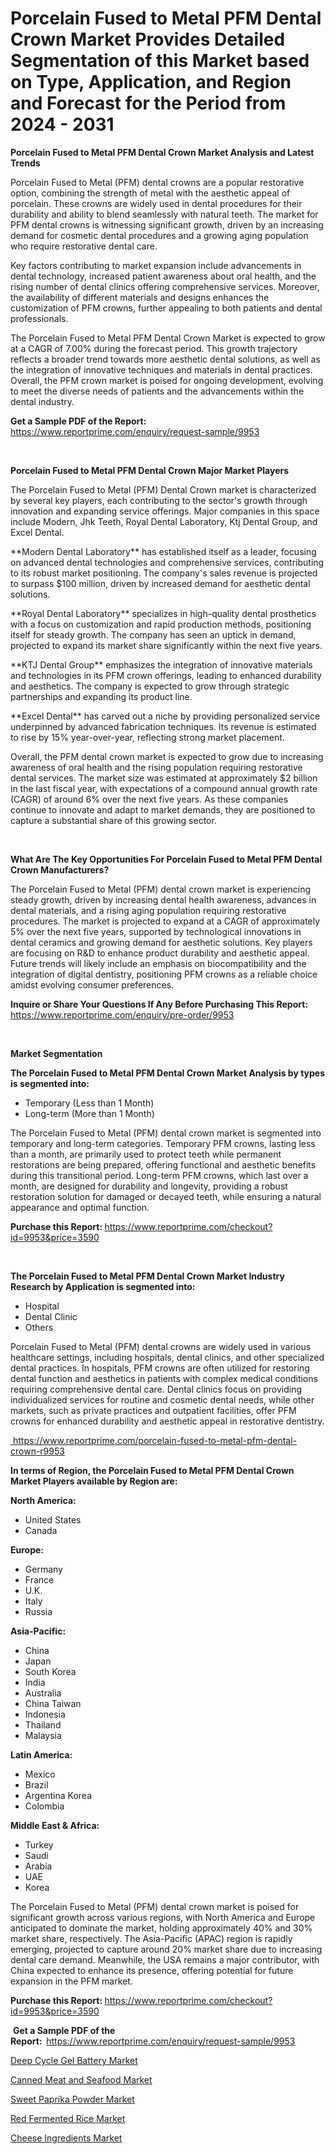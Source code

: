<p><h1>Porcelain Fused to Metal PFM Dental Crown Market Provides Detailed Segmentation of this Market based on Type, Application, and Region and Forecast for the Period from 2024 - 2031</h1></p><p><strong>Porcelain Fused to Metal PFM Dental Crown Market Analysis and Latest Trends</strong></p>
<p><p>Porcelain Fused to Metal (PFM) dental crowns are a popular restorative option, combining the strength of metal with the aesthetic appeal of porcelain. These crowns are widely used in dental procedures for their durability and ability to blend seamlessly with natural teeth. The market for PFM dental crowns is witnessing significant growth, driven by an increasing demand for cosmetic dental procedures and a growing aging population who require restorative dental care.</p><p>Key factors contributing to market expansion include advancements in dental technology, increased patient awareness about oral health, and the rising number of dental clinics offering comprehensive services. Moreover, the availability of different materials and designs enhances the customization of PFM crowns, further appealing to both patients and dental professionals.</p><p>The Porcelain Fused to Metal PFM Dental Crown Market is expected to grow at a CAGR of 7.00% during the forecast period. This growth trajectory reflects a broader trend towards more aesthetic dental solutions, as well as the integration of innovative techniques and materials in dental practices. Overall, the PFM crown market is poised for ongoing development, evolving to meet the diverse needs of patients and the advancements within the dental industry.</p></p>
<p><strong>Get a Sample PDF of the Report:&nbsp;</strong> <a href="https://www.reportprime.com/enquiry/request-sample/9953?utm_campaign=1736&utm_medium=2&utm_source=Github&utm_content=ia&utm_term=18102024&utm_id=porcelain-fused-to-metal-pfm-dental-crown">https://www.reportprime.com/enquiry/request-sample/9953</a></p>
<p>&nbsp;</p>
<p><strong>Porcelain Fused to Metal PFM Dental Crown Major Market Players</strong></p>
<p><p>The Porcelain Fused to Metal (PFM) Dental Crown market is characterized by several key players, each contributing to the sector's growth through innovation and expanding service offerings. Major companies in this space include Modern, Jhk Teeth, Royal Dental Laboratory, Ktj Dental Group, and Excel Dental.</p><p>**Modern Dental Laboratory** has established itself as a leader, focusing on advanced dental technologies and comprehensive services, contributing to its robust market positioning. The company's sales revenue is projected to surpass $100 million, driven by increased demand for aesthetic dental solutions.</p><p>**Royal Dental Laboratory** specializes in high-quality dental prosthetics with a focus on customization and rapid production methods, positioning itself for steady growth. The company has seen an uptick in demand, projected to expand its market share significantly within the next five years.</p><p>**KTJ Dental Group** emphasizes the integration of innovative materials and technologies in its PFM crown offerings, leading to enhanced durability and aesthetics. The company is expected to grow through strategic partnerships and expanding its product line.</p><p>**Excel Dental** has carved out a niche by providing personalized service underpinned by advanced fabrication techniques. Its revenue is estimated to rise by 15% year-over-year, reflecting strong market placement.</p><p>Overall, the PFM dental crown market is expected to grow due to increasing awareness of oral health and the rising population requiring restorative dental services. The market size was estimated at approximately $2 billion in the last fiscal year, with expectations of a compound annual growth rate (CAGR) of around 6% over the next five years. As these companies continue to innovate and adapt to market demands, they are positioned to capture a substantial share of this growing sector.</p></p>
<p>&nbsp;</p>
<p><strong>What Are The Key Opportunities For Porcelain Fused to Metal PFM Dental Crown Manufacturers?</strong></p>
<p><p>The Porcelain Fused to Metal (PFM) dental crown market is experiencing steady growth, driven by increasing dental health awareness, advances in dental materials, and a rising aging population requiring restorative procedures. The market is projected to expand at a CAGR of approximately 5% over the next five years, supported by technological innovations in dental ceramics and growing demand for aesthetic solutions. Key players are focusing on R&D to enhance product durability and aesthetic appeal. Future trends will likely include an emphasis on biocompatibility and the integration of digital dentistry, positioning PFM crowns as a reliable choice amidst evolving consumer preferences.</p></p>
<p><strong>Inquire or Share Your Questions If Any Before Purchasing This Report:</strong> <a href="https://www.reportprime.com/enquiry/pre-order/9953?utm_campaign=1736&utm_medium=2&utm_source=Github&utm_content=ia&utm_term=18102024&utm_id=porcelain-fused-to-metal-pfm-dental-crown">https://www.reportprime.com/enquiry/pre-order/9953</a></p>
<p>&nbsp;</p>
<p><strong>Market Segmentation</strong></p>
<p><strong>The Porcelain Fused to Metal PFM Dental Crown Market Analysis by types is segmented into:</strong></p>
<p><ul><li>Temporary (Less than 1 Month)</li><li>Long-term (More than 1 Month)</li></ul></p>
<p><p>The Porcelain Fused to Metal (PFM) dental crown market is segmented into temporary and long-term categories. Temporary PFM crowns, lasting less than a month, are primarily used to protect teeth while permanent restorations are being prepared, offering functional and aesthetic benefits during this transitional period. Long-term PFM crowns, which last over a month, are designed for durability and longevity, providing a robust restoration solution for damaged or decayed teeth, while ensuring a natural appearance and optimal function.</p></p>
<p><strong>Purchase this Report:&nbsp;</strong><a href="https://www.reportprime.com/checkout?id=9953&price=3590&utm_campaign=1736&utm_medium=2&utm_source=Github&utm_content=ia&utm_term=18102024&utm_id=porcelain-fused-to-metal-pfm-dental-crown">https://www.reportprime.com/checkout?id=9953&price=3590</a></p>
<p>&nbsp;</p>
<p><strong>The Porcelain Fused to Metal PFM Dental Crown Market Industry Research by Application is segmented into:</strong></p>
<p><ul><li>Hospital</li><li>Dental Clinic</li><li>Others</li></ul></p>
<p><p>Porcelain Fused to Metal (PFM) dental crowns are widely used in various healthcare settings, including hospitals, dental clinics, and other specialized dental practices. In hospitals, PFM crowns are often utilized for restoring dental function and aesthetics in patients with complex medical conditions requiring comprehensive dental care. Dental clinics focus on providing individualized services for routine and cosmetic dental needs, while other markets, such as private practices and outpatient facilities, offer PFM crowns for enhanced durability and aesthetic appeal in restorative dentistry.</p></p>
<p><a href="https://www.reportprime.com/porcelain-fused-to-metal-pfm-dental-crown-r9953?utm_campaign=1736&utm_medium=2&utm_source=Github&utm_content=ia&utm_term=18102024&utm_id=porcelain-fused-to-metal-pfm-dental-crown">&nbsp;https://www.reportprime.com/porcelain-fused-to-metal-pfm-dental-crown-r9953</a></p>
<p><strong>In terms of Region, the Porcelain Fused to Metal PFM Dental Crown Market Players available by Region are:</strong></p>
<p>
    <p> <strong> North America: </strong>
        <ul>
            <li>United States</li>
            <li>Canada</li>
        </ul>
        </p> 
    <p> <strong> Europe: </strong>
        <ul>
            <li>Germany</li>
            <li>France</li>
            <li>U.K.</li>
            <li>Italy</li>
            <li>Russia</li>
        </ul>
        </p> 
    <p> <strong> Asia-Pacific: </strong>
        <ul>
            <li>China</li>
            <li>Japan</li>
            <li>South Korea</li>
            <li>India</li>
            <li>Australia</li>
            <li>China Taiwan</li>
            <li>Indonesia</li>
            <li>Thailand</li>
            <li>Malaysia</li>
        </ul>
        </p> 
    <p> <strong> Latin America: </strong>
        <ul>
            <li>Mexico</li>
            <li>Brazil</li>
            <li>Argentina Korea</li>
            <li>Colombia</li>
        </ul>
        </p> 
    <p> <strong> Middle East & Africa: </strong>
        <ul>
            <li>Turkey</li>
            <li>Saudi</li>
            <li>Arabia</li>
            <li>UAE</li>
            <li>Korea</li>
        </ul>
    </p>
    </p>
<p><p>The Porcelain Fused to Metal (PFM) dental crown market is poised for significant growth across various regions, with North America and Europe anticipated to dominate the market, holding approximately 40% and 30% market share, respectively. The Asia-Pacific (APAC) region is rapidly emerging, projected to capture around 20% market share due to increasing dental care demand. Meanwhile, the USA remains a major contributor, with China expected to enhance its presence, offering potential for future expansion in the PFM market.</p></p>
<p><strong>Purchase this Report: </strong><a href="https://www.reportprime.com/checkout?id=9953&price=3590&utm_campaign=1736&utm_medium=2&utm_source=Github&utm_content=ia&utm_term=18102024&utm_id=porcelain-fused-to-metal-pfm-dental-crown">https://www.reportprime.com/checkout?id=9953&price=3590</a></p>
<p>&nbsp;<strong>Get a Sample PDF of the Report:&nbsp;&nbsp;</strong><a href="https://www.reportprime.com/enquiry/request-sample/9953?utm_campaign=1736&utm_medium=2&utm_source=Github&utm_content=ia&utm_term=18102024&utm_id=porcelain-fused-to-metal-pfm-dental-crown">https://www.reportprime.com/enquiry/request-sample/9953</a></p>
<p><strong></strong></p>
<p><p><a href="https://www.linkedin.com/pulse/comprehensive-deep-cycle-gel-battery-market-report-segmentation-pqnve?utm_campaign=1736&utm_medium=2&utm_source=Github&utm_content=ia&utm_term=18102024&utm_id=porcelain-fused-to-metal-pfm-dental-crown">Deep Cycle Gel Battery Market</a></p><p><a href="https://www.linkedin.com/pulse/canned-meat-seafood-industry-sector-new-technologies-market-0qd0e?utm_campaign=1736&utm_medium=2&utm_source=Github&utm_content=ia&utm_term=18102024&utm_id=porcelain-fused-to-metal-pfm-dental-crown">Canned Meat and Seafood Market</a></p><p><a href="https://www.linkedin.com/pulse/analyzing-global-sweet-paprika-powder-market-growth-9ewde?utm_campaign=1736&utm_medium=2&utm_source=Github&utm_content=ia&utm_term=18102024&utm_id=porcelain-fused-to-metal-pfm-dental-crown">Sweet Paprika Powder Market</a></p><p><a href="https://www.linkedin.com/pulse/red-fermented-rice-market-investigation-industry-evolution-vbfte?utm_campaign=1736&utm_medium=2&utm_source=Github&utm_content=ia&utm_term=18102024&utm_id=porcelain-fused-to-metal-pfm-dental-crown">Red Fermented Rice Market</a></p><p><a href="https://www.linkedin.com/pulse/cheese-ingredients-market-pulse-57-expansion-blueprint-2024-2031-cpgke?utm_campaign=1736&utm_medium=2&utm_source=Github&utm_content=ia&utm_term=18102024&utm_id=porcelain-fused-to-metal-pfm-dental-crown">Cheese Ingredients Market</a></p></p>